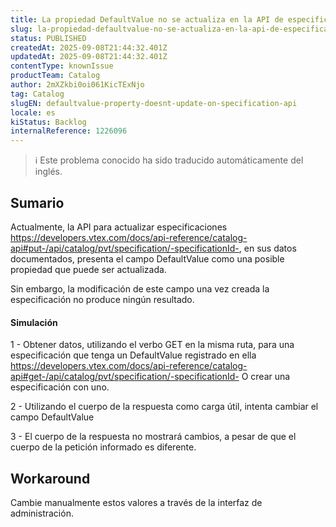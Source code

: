 ```yaml
---
title: La propiedad DefaultValue no se actualiza en la API de especificación
slug: la-propiedad-defaultvalue-no-se-actualiza-en-la-api-de-especificacion
status: PUBLISHED
createdAt: 2025-09-08T21:44:32.401Z
updatedAt: 2025-09-08T21:44:32.401Z
contentType: knownIssue
productTeam: Catalog
author: 2mXZkbi0oi061KicTExNjo
tag: Catalog
slugEN: defaultvalue-property-doesnt-update-on-specification-api
locale: es
kiStatus: Backlog
internalReference: 1226096
---
```


>ℹ️ Este problema conocido ha sido traducido automáticamente del inglés.

## Sumario


Actualmente, la API para actualizar especificaciones https://developers.vtex.com/docs/api-reference/catalog-api#put-/api/catalog/pvt/specification/-specificationId-, en sus datos documentados, presenta el campo DefaultValue como una posible propiedad que puede ser actualizada.

Sin embargo, la modificación de este campo una vez creada la especificación no produce ningún resultado.


#### Simulación


1 - Obtener datos, utilizando el verbo GET en la misma ruta, para una especificación que tenga un DefaultValue registrado en ella https://developers.vtex.com/docs/api-reference/catalog-api#get-/api/catalog/pvt/specification/-specificationId- O crear una especificación con uno.

2 - Utilizando el cuerpo de la respuesta como carga útil, intenta cambiar el campo DefaultValue

3 - El cuerpo de la respuesta no mostrará cambios, a pesar de que el cuerpo de la petición informado es diferente.

## Workaround


Cambie manualmente estos valores a través de la interfaz de administración.
